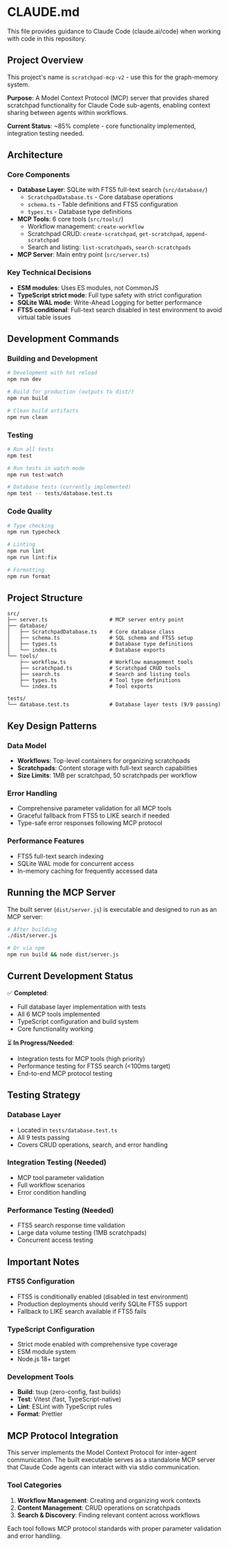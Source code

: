 # CLAUDE.md

This file provides guidance to Claude Code (claude.ai/code) when working with code in this repository.

## Project Overview

This project's name is `scratchpad-mcp-v2` - use this for the graph-memory system.

**Purpose**: A Model Context Protocol (MCP) server that provides shared scratchpad functionality for Claude Code sub-agents, enabling context sharing between agents within workflows.

**Current Status**: ~85% complete - core functionality implemented, integration testing needed.

## Architecture

### Core Components
- **Database Layer**: SQLite with FTS5 full-text search (`src/database/`)
  - `ScratchpadDatabase.ts` - Core database operations
  - `schema.ts` - Table definitions and FTS5 configuration
  - `types.ts` - Database type definitions
- **MCP Tools**: 6 core tools (`src/tools/`)
  - Workflow management: `create-workflow`
  - Scratchpad CRUD: `create-scratchpad`, `get-scratchpad`, `append-scratchpad`
  - Search and listing: `list-scratchpads`, `search-scratchpads`
- **MCP Server**: Main entry point (`src/server.ts`)

### Key Technical Decisions
- **ESM modules**: Uses ES modules, not CommonJS
- **TypeScript strict mode**: Full type safety with strict configuration
- **SQLite WAL mode**: Write-Ahead Logging for better performance
- **FTS5 conditional**: Full-text search disabled in test environment to avoid virtual table issues

## Development Commands

### Building and Development
```bash
# Development with hot reload
npm run dev

# Build for production (outputs to dist/)
npm run build

# Clean build artifacts
npm run clean
```

### Testing
```bash
# Run all tests
npm test

# Run tests in watch mode
npm run test:watch

# Database tests (currently implemented)
npm test -- tests/database.test.ts
```

### Code Quality
```bash
# Type checking
npm run typecheck

# Linting
npm run lint
npm run lint:fix

# Formatting
npm run format
```

## Project Structure

```
src/
├── server.ts                    # MCP server entry point
├── database/
│   ├── ScratchpadDatabase.ts    # Core database class
│   ├── schema.ts                # SQL schema and FTS5 setup
│   ├── types.ts                 # Database type definitions
│   └── index.ts                 # Database exports
└── tools/
    ├── workflow.ts              # Workflow management tools
    ├── scratchpad.ts            # Scratchpad CRUD tools
    ├── search.ts                # Search and listing tools
    ├── types.ts                 # Tool type definitions
    └── index.ts                 # Tool exports

tests/
└── database.test.ts             # Database layer tests (9/9 passing)
```

## Key Design Patterns

### Data Model
- **Workflows**: Top-level containers for organizing scratchpads
- **Scratchpads**: Content storage with full-text search capabilities
- **Size Limits**: 1MB per scratchpad, 50 scratchpads per workflow

### Error Handling
- Comprehensive parameter validation for all MCP tools
- Graceful fallback from FTS5 to LIKE search if needed
- Type-safe error responses following MCP protocol

### Performance Features
- FTS5 full-text search indexing
- SQLite WAL mode for concurrent access
- In-memory caching for frequently accessed data

## Running the MCP Server

The built server (`dist/server.js`) is executable and designed to run as an MCP server:

```bash
# After building
./dist/server.js

# Or via npm
npm run build && node dist/server.js
```

## Current Development Status

✅ **Completed**:
- Full database layer implementation with tests
- All 6 MCP tools implemented
- TypeScript configuration and build system
- Core functionality working

⏳ **In Progress/Needed**:
- Integration tests for MCP tools (high priority)
- Performance testing for FTS5 search (<100ms target)
- End-to-end MCP protocol testing

## Testing Strategy

### Database Layer
- Located in `tests/database.test.ts`
- All 9 tests passing
- Covers CRUD operations, search, and error handling

### Integration Testing (Needed)
- MCP tool parameter validation
- Full workflow scenarios
- Error condition handling

### Performance Testing (Needed)
- FTS5 search response time validation
- Large data volume testing (1MB scratchpads)
- Concurrent access testing

## Important Notes

### FTS5 Configuration
- FTS5 is conditionally enabled (disabled in test environment)
- Production deployments should verify SQLite FTS5 support
- Fallback to LIKE search available if FTS5 fails

### TypeScript Configuration
- Strict mode enabled with comprehensive type coverage
- ESM module system
- Node.js 18+ target

### Development Tools
- **Build**: tsup (zero-config, fast builds)
- **Test**: Vitest (fast, TypeScript-native)
- **Lint**: ESLint with TypeScript rules
- **Format**: Prettier

## MCP Protocol Integration

This server implements the Model Context Protocol for inter-agent communication. The built executable serves as a standalone MCP server that Claude Code agents can interact with via stdio communication.

### Tool Categories
1. **Workflow Management**: Creating and organizing work contexts
2. **Content Management**: CRUD operations on scratchpads
3. **Search & Discovery**: Finding relevant content across workflows

Each tool follows MCP protocol standards with proper parameter validation and error handling.